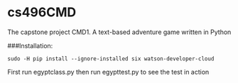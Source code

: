 # cs496CMD
The capstone project CMD1. A text-based adventure game written in Python

###Installation:

```
sudo -H pip install --ignore-installed six watson-developer-cloud
```

First run egyptclass.py then run egypttest.py to see the test in action

